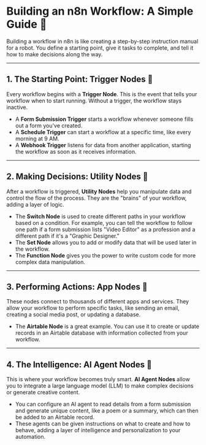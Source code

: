 # **Building an n8n Workflow: A Simple Guide** 🚀

Building a workflow in n8n is like creating a step-by-step instruction manual for a robot. You define a starting point, give it tasks to complete, and tell it how to make decisions along the way.

---

## **1. The Starting Point: Trigger Nodes** 🔔

Every workflow begins with a **Trigger Node**. This is the event that tells your workflow when to start running. Without a trigger, the workflow stays inactive.

- A **Form Submission Trigger** starts a workflow whenever someone fills out a form you've created.
- A **Schedule Trigger** can start a workflow at a specific time, like every morning at 9 AM.
- A **Webhook Trigger** listens for data from another application, starting the workflow as soon as it receives information.

---

## **2. Making Decisions: Utility Nodes** 🧮

After a workflow is triggered, **Utility Nodes** help you manipulate data and control the flow of the process. They are the "brains" of your workflow, adding a layer of logic.

- The **Switch Node** is used to create different paths in your workflow based on a condition. For example, you can tell the workflow to follow one path if a form submission lists "Video Editor" as a profession and a different path if it's a "Graphic Designer."
- The **Set Node** allows you to add or modify data that will be used later in the workflow.
- The **Function Node** gives you the power to write custom code for more complex data manipulation.

---

## **3. Performing Actions: App Nodes** 🤝

These nodes connect to thousands of different apps and services. They allow your workflow to perform specific tasks, like sending an email, creating a social media post, or updating a database.

- The **Airtable Node** is a great example. You can use it to create or update records in an Airtable database with information collected from your workflow.

---

## **4. The Intelligence: AI Agent Nodes** 🧠

This is where your workflow becomes truly smart. **AI Agent Nodes** allow you to integrate a large language model (LLM) to make complex decisions or generate creative content.

- You can configure an AI agent to read details from a form submission and generate unique content, like a poem or a summary, which can then be added to an Airtable record.
- These agents can be given instructions on what to create and how to behave, adding a layer of intelligence and personalization to your automation.
